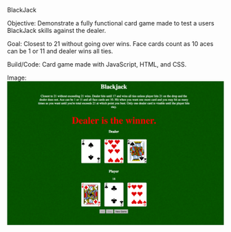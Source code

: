 BlackJack

Objective: Demonstrate a fully functional card game made to test a users BlackJack skills against the dealer.

Goal: Closest to 21 without going over wins. Face cards count as 10 aces can be 1 or 11 and dealer wins all ties.

Build/Code: Card game made with JavaScript, HTML, and CSS.

Image:
![BlackJack](blackjack.png)
